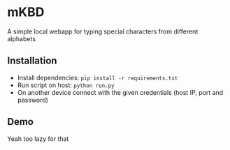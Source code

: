 # mKBD

A simple local webapp for typing special characters from different alphabets

## Installation

- Install dependencies: `pip install -r requirements.txt`
- Run script on host: `python run.py`
- On another device connect with the given credentials (host IP, port and password)

## Demo

Yeah too lazy for that